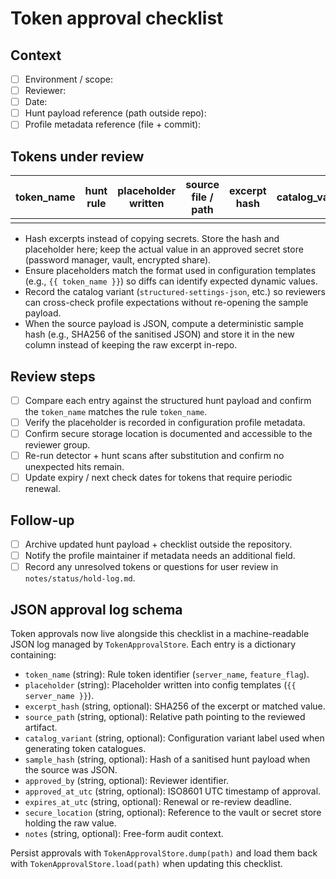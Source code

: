 # Token approval checklist

## Context
- [ ] Environment / scope:
- [ ] Reviewer:
- [ ] Date:
- [ ] Hunt payload reference (path outside repo):
- [ ] Profile metadata reference (file + commit):

## Tokens under review
| token_name | hunt rule | placeholder written | source file / path | excerpt hash | catalog_variant | sample_hash (JSON) | last confirmed (UTC) | expiry / next check | secure storage location | notes |
| --- | --- | --- | --- | --- | --- | --- | --- | --- | --- | --- |
|  |  |  |  |  |  |  |  |  |  |  |

- Hash excerpts instead of copying secrets. Store the hash and placeholder here;
  keep the actual value in an approved secret store (password manager, vault,
  encrypted share).
- Ensure placeholders match the format used in configuration templates (e.g.,
  `{{ token_name }}`) so diffs can identify expected dynamic values.
- Record the catalog variant (`structured-settings-json`, etc.) so reviewers can
  cross-check profile expectations without re-opening the sample payload.
- When the source payload is JSON, compute a deterministic sample hash (e.g.,
  SHA256 of the sanitised JSON) and store it in the new column instead of
  keeping the raw excerpt in-repo.

## Review steps
- [ ] Compare each entry against the structured hunt payload and confirm the
      `token_name` matches the rule `token_name`.
- [ ] Verify the placeholder is recorded in configuration profile metadata.
- [ ] Confirm secure storage location is documented and accessible to the
      reviewer group.
- [ ] Re-run detector + hunt scans after substitution and confirm no unexpected
      hits remain.
- [ ] Update expiry / next check dates for tokens that require periodic renewal.

## Follow-up
- [ ] Archive updated hunt payload + checklist outside the repository.
- [ ] Notify the profile maintainer if metadata needs an additional field.
- [ ] Record any unresolved tokens or questions for user review in
      `notes/status/hold-log.md`.

## JSON approval log schema

Token approvals now live alongside this checklist in a machine-readable JSON
log managed by `TokenApprovalStore`. Each entry is a dictionary containing:

- `token_name` (string): Rule token identifier (`server_name`, `feature_flag`).
- `placeholder` (string): Placeholder written into config templates
  (`{{ server_name }}`).
- `excerpt_hash` (string, optional): SHA256 of the excerpt or matched value.
- `source_path` (string, optional): Relative path pointing to the reviewed
  artifact.
- `catalog_variant` (string, optional): Configuration variant label used when
  generating token catalogues.
- `sample_hash` (string, optional): Hash of a sanitised hunt payload when the
  source was JSON.
- `approved_by` (string, optional): Reviewer identifier.
- `approved_at_utc` (string, optional): ISO8601 UTC timestamp of approval.
- `expires_at_utc` (string, optional): Renewal or re-review deadline.
- `secure_location` (string, optional): Reference to the vault or secret store
  holding the raw value.
- `notes` (string, optional): Free-form audit context.

Persist approvals with `TokenApprovalStore.dump(path)` and load them back with
`TokenApprovalStore.load(path)` when updating this checklist.
